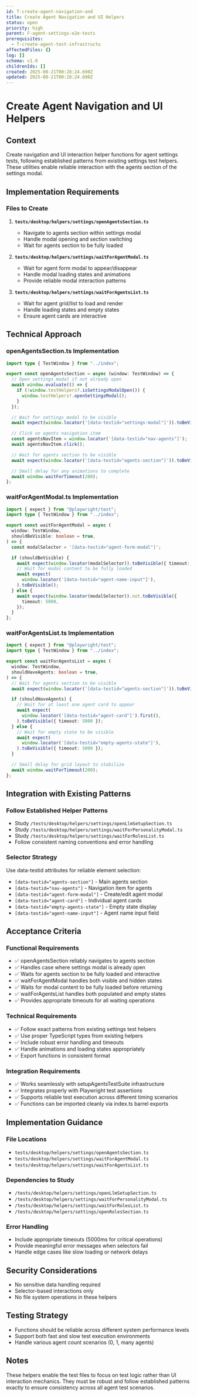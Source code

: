 ```yaml
---
id: T-create-agent-navigation-and
title: Create Agent Navigation and UI Helpers
status: open
priority: high
parent: F-agent-settings-e2e-tests
prerequisites:
  - T-create-agent-test-infrastructu
affectedFiles: {}
log: []
schema: v1.0
childrenIds: []
created: 2025-08-21T00:28:24.690Z
updated: 2025-08-21T00:28:24.690Z
---
```


# Create Agent Navigation and UI Helpers

## Context

Create navigation and UI interaction helper functions for agent settings tests, following established patterns from existing settings test helpers. These utilities enable reliable interaction with the agents section of the settings modal.

## Implementation Requirements

### Files to Create

1. **`tests/desktop/helpers/settings/openAgentsSection.ts`**
   - Navigate to agents section within settings modal
   - Handle modal opening and section switching
   - Wait for agents section to be fully loaded

2. **`tests/desktop/helpers/settings/waitForAgentModal.ts`**
   - Wait for agent form modal to appear/disappear
   - Handle modal loading states and animations
   - Provide reliable modal interaction patterns

3. **`tests/desktop/helpers/settings/waitForAgentsList.ts`**
   - Wait for agent grid/list to load and render
   - Handle loading states and empty states
   - Ensure agent cards are interactive

## Technical Approach

### openAgentsSection.ts Implementation

```typescript
import type { TestWindow } from "../index";

export const openAgentsSection = async (window: TestWindow) => {
  // Open settings modal if not already open
  await window.evaluate(() => {
    if (!window.testHelpers?.isSettingsModalOpen()) {
      window.testHelpers!.openSettingsModal();
    }
  });

  // Wait for settings modal to be visible
  await expect(window.locator('[data-testid="settings-modal"]')).toBeVisible();

  // Click on agents navigation item
  const agentsNavItem = window.locator('[data-testid="nav-agents"]');
  await agentsNavItem.click();

  // Wait for agents section to be visible
  await expect(window.locator('[data-testid="agents-section"]')).toBeVisible();

  // Small delay for any animations to complete
  await window.waitForTimeout(200);
};
```

### waitForAgentModal.ts Implementation

```typescript
import { expect } from "@playwright/test";
import type { TestWindow } from "../index";

export const waitForAgentModal = async (
  window: TestWindow,
  shouldBeVisible: boolean = true,
) => {
  const modalSelector = '[data-testid="agent-form-modal"]';

  if (shouldBeVisible) {
    await expect(window.locator(modalSelector)).toBeVisible({ timeout: 5000 });
    // Wait for modal content to be fully loaded
    await expect(
      window.locator('[data-testid="agent-name-input"]'),
    ).toBeVisible();
  } else {
    await expect(window.locator(modalSelector)).not.toBeVisible({
      timeout: 5000,
    });
  }
};
```

### waitForAgentsList.ts Implementation

```typescript
import { expect } from "@playwright/test";
import type { TestWindow } from "../index";

export const waitForAgentsList = async (
  window: TestWindow,
  shouldHaveAgents: boolean = true,
) => {
  // Wait for agents section to be visible
  await expect(window.locator('[data-testid="agents-section"]')).toBeVisible();

  if (shouldHaveAgents) {
    // Wait for at least one agent card to appear
    await expect(
      window.locator('[data-testid="agent-card"]').first(),
    ).toBeVisible({ timeout: 5000 });
  } else {
    // Wait for empty state to be visible
    await expect(
      window.locator('[data-testid="empty-agents-state"]'),
    ).toBeVisible({ timeout: 5000 });
  }

  // Small delay for grid layout to stabilize
  await window.waitForTimeout(200);
};
```

## Integration with Existing Patterns

### Follow Established Helper Patterns

- Study `/tests/desktop/helpers/settings/openLlmSetupSection.ts`
- Study `/tests/desktop/helpers/settings/waitForPersonalityModal.ts`
- Study `/tests/desktop/helpers/settings/waitForRolesList.ts`
- Follow consistent naming conventions and error handling

### Selector Strategy

Use data-testid attributes for reliable element selection:

- `[data-testid="agents-section"]` - Main agents section
- `[data-testid="nav-agents"]` - Navigation item for agents
- `[data-testid="agent-form-modal"]` - Create/edit agent modal
- `[data-testid="agent-card"]` - Individual agent cards
- `[data-testid="empty-agents-state"]` - Empty state display
- `[data-testid="agent-name-input"]` - Agent name input field

## Acceptance Criteria

### Functional Requirements

- ✅ openAgentsSection reliably navigates to agents section
- ✅ Handles case where settings modal is already open
- ✅ Waits for agents section to be fully loaded and interactive
- ✅ waitForAgentModal handles both visible and hidden states
- ✅ Waits for modal content to be fully loaded before returning
- ✅ waitForAgentsList handles both populated and empty states
- ✅ Provides appropriate timeouts for all waiting operations

### Technical Requirements

- ✅ Follow exact patterns from existing settings test helpers
- ✅ Use proper TypeScript types from existing helpers
- ✅ Include robust error handling and timeouts
- ✅ Handle animations and loading states appropriately
- ✅ Export functions in consistent format

### Integration Requirements

- ✅ Works seamlessly with setupAgentsTestSuite infrastructure
- ✅ Integrates properly with Playwright test assertions
- ✅ Supports reliable test execution across different timing scenarios
- ✅ Functions can be imported cleanly via index.ts barrel exports

## Implementation Guidance

### File Locations

- `tests/desktop/helpers/settings/openAgentsSection.ts`
- `tests/desktop/helpers/settings/waitForAgentModal.ts`
- `tests/desktop/helpers/settings/waitForAgentsList.ts`

### Dependencies to Study

- `/tests/desktop/helpers/settings/openLlmSetupSection.ts`
- `/tests/desktop/helpers/settings/waitForPersonalityModal.ts`
- `/tests/desktop/helpers/settings/waitForRolesList.ts`
- `/tests/desktop/helpers/settings/openRolesSection.ts`

### Error Handling

- Include appropriate timeouts (5000ms for critical operations)
- Provide meaningful error messages when selectors fail
- Handle edge cases like slow loading or network delays

## Security Considerations

- No sensitive data handling required
- Selector-based interactions only
- No file system operations in these helpers

## Testing Strategy

- Functions should be reliable across different system performance levels
- Support both fast and slow test execution environments
- Handle various agent count scenarios (0, 1, many agents)

## Notes

These helpers enable the test files to focus on test logic rather than UI interaction mechanics. They must be robust and follow established patterns exactly to ensure consistency across all agent test scenarios.
